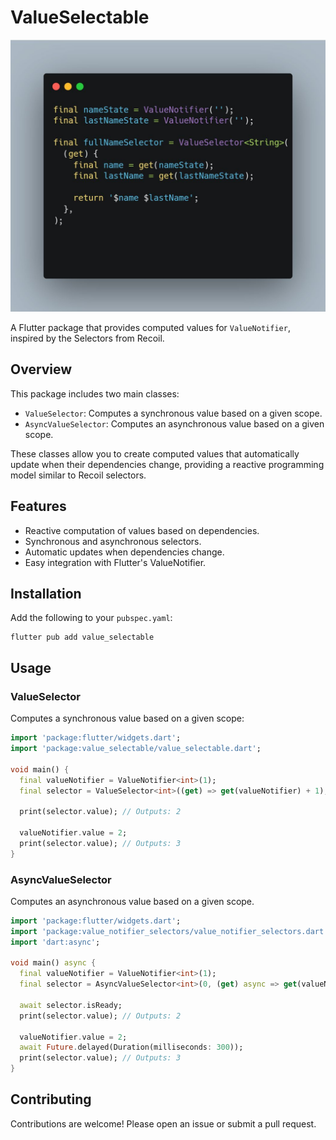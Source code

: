# ValueSelectable


![image](https://github.com/Flutterando/value_selectable/blob/main/assets/image.png?raw=true)

A Flutter package that provides computed values for `ValueNotifier`, inspired by the Selectors from Recoil.


## Overview

This package includes two main classes:

- `ValueSelector`: Computes a synchronous value based on a given scope.
- `AsyncValueSelector`: Computes an asynchronous value based on a given scope.

These classes allow you to create computed values that automatically update when their dependencies change, providing a reactive programming model similar to Recoil selectors.

## Features

- Reactive computation of values based on dependencies.
- Synchronous and asynchronous selectors.
- Automatic updates when dependencies change.
- Easy integration with Flutter's ValueNotifier.


## Installation

Add the following to your `pubspec.yaml`:

```
flutter pub add value_selectable
```


## Usage

### ValueSelector

Computes a synchronous value based on a given scope:

```dart
import 'package:flutter/widgets.dart';
import 'package:value_selectable/value_selectable.dart';

void main() {
  final valueNotifier = ValueNotifier<int>(1);
  final selector = ValueSelector<int>((get) => get(valueNotifier) + 1);

  print(selector.value); // Outputs: 2

  valueNotifier.value = 2;
  print(selector.value); // Outputs: 3
}

```

### AsyncValueSelector

Computes an asynchronous value based on a given scope.

```dart
import 'package:flutter/widgets.dart';
import 'package:value_notifier_selectors/value_notifier_selectors.dart';
import 'dart:async';

void main() async {
  final valueNotifier = ValueNotifier<int>(1);
  final selector = AsyncValueSelector<int>(0, (get) async => get(valueNotifier) + 1);

  await selector.isReady;
  print(selector.value); // Outputs: 2

  valueNotifier.value = 2;
  await Future.delayed(Duration(milliseconds: 300));
  print(selector.value); // Outputs: 3
}

```

## Contributing

Contributions are welcome! Please open an issue or submit a pull request.
